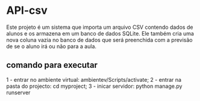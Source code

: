 # API-csv

Este projeto é um sistema que importa um arquivo CSV contendo dados de alunos e os armazena em um banco de dados SQLite. Ele também cria uma nova coluna vazia no banco de dados que será preenchida com a previsão de se o aluno irá ou não para a aula.

## comando para executar
1 - entrar no ambiente virtual: ambientev/Scripts/activate;
2 - entrar na pasta do projecto: cd myproject;
3 - inicar servidor: python manage.py runserver
